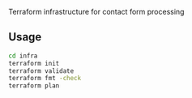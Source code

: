 Terraform infrastructure for contact form processing

## Usage
```bash
cd infra
terraform init
terraform validate
terraform fmt -check
terraform plan
```